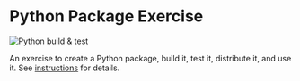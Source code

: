 # Python Package Exercise

![Python build & test](https://github.com/software-students-spring2025/3-python-package-fedex-package-delivery-services/actions/workflows/main.yml/badge.svg)

An exercise to create a Python package, build it, test it, distribute it, and use it. See [instructions](./instructions.md) for details.
